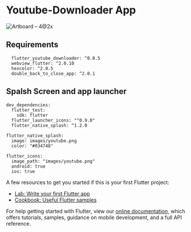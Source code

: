 # Youtube-Downloader App
![Artboard – 4@2x](https://user-images.githubusercontent.com/46857727/134517046-5f74da9c-da71-40d2-ad4e-3e3a7c074444.jpg)

## Requirements
```
  flutter_youtube_downloader: ^0.0.5
  webview_flutter: ^2.0.10
  hexcolor: ^2.0.5
  double_back_to_close_app: ^2.0.1
```
## Spalsh Screen and app launcher
```
dev_dependencies:
  flutter_test:
    sdk: flutter
  flutter_launcher_icons: "^0.9.0"
  flutter_native_splash: ^1.2.0

flutter_native_splash:
  image: images/youtube.png
  color: "#034748"

flutter_icons:
  image_path: "images/youtube.png"
  android: true
  ios: true
```

A few resources to get you started if this is your first Flutter project:

- [Lab: Write your first Flutter app](https://flutter.dev/docs/get-started/codelab)
- [Cookbook: Useful Flutter samples](https://flutter.dev/docs/cookbook)

For help getting started with Flutter, view our
[online documentation](https://flutter.dev/docs), which offers tutorials,
samples, guidance on mobile development, and a full API reference.
